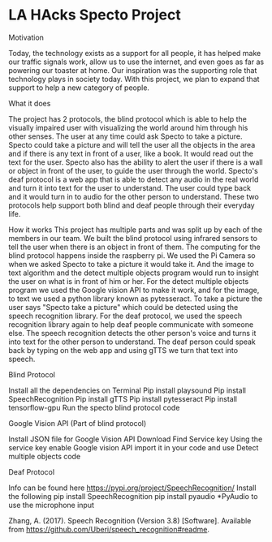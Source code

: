 # LA HAcks Specto Project
 
Motivation

Today, the technology exists as a support for all people, it has helped make our traffic signals work, allow us to use the internet, and even goes as far as powering our toaster at home. Our inspiration was the supporting role that technology plays in society today. With this project, we plan to expand that support to help a new category of people.

What it does

The project has 2 protocols, the blind protocol which is able to help the visually impaired user with visualizing the world around him through his other senses. The user at any time could ask Specto to take a picture. Specto could take a picture and will tell the user all the objects in the area and if there is any text in front of a user, like a book. It would read out the text for the user. Specto also has the ability to alert the user if there is a wall or object in front of the user, to guide the user through the world. Specto's deaf protocol is a web app that is able to detect any audio in the real world and turn it into text for the user to understand. The user could type back and it would turn in to audio for the other person to understand. These two protocols help support both blind and deaf people through their everyday life.

How it works
      This project has multiple parts and was split up by each of the members in our team. We built the blind protocol using infrared sensors to tell the user when there is an object in front of them. The computing for the blind protocol happens inside the raspberry pi. We used the Pi Camera so when we asked Specto to take a picture it would take it. And the image to text algorithm and the detect multiple objects program would run to insight the user on what is in front of him or her. For the detect multiple objects program we used the Google vision API to make it work, and for the image, to text we used a python library known as pytesseract. To take a picture the user says "Specto take a picture" which could be detected using the speech recognition library. For the deaf protocol, we used the speech recognition library again to help deaf people communicate with someone else. The speech recognition detects the other person's voice and turns it into text for the other person to understand.  The deaf person could speak back by typing on the web app and using gTTS we turn that text into speech.



Blind Protocol

Install all the dependencies on Terminal
Pip install playsound
Pip install SpeechRecognition
Pip install gTTS
Pip install pytesseract
Pip install tensorflow-gpu
Run the specto blind protocol code

Google Vision API (Part of blind protocol)

Install JSON file for Google Vision API
Download
Find Service key
Using the service key enable Google vision API 
import it in your code and use Detect multiple objects code

Deaf Protocol

Info can be found here https://pypi.org/project/SpeechRecognition/
Install the following
pip install SpeechRecognition
pip install pyaudio *PyAudio to use the microphone input



Zhang, A. (2017). Speech Recognition (Version 3.8) [Software]. Available from https://github.com/Uberi/speech_recognition#readme. 
